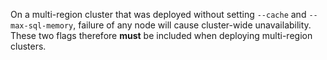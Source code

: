 On a multi-region cluster that was deployed without setting `--cache` and `--max-sql-memory`, failure of any node will cause cluster-wide unavailability. These two flags therefore **must** be included when deploying multi-region clusters.
